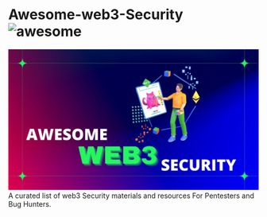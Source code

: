 # Awesome-web3-Security ![awesome](https://awesome.re/badge.svg)
![](/image/banner.jpg)
A curated list of web3 Security materials and resources For Pentesters and Bug Hunters.
